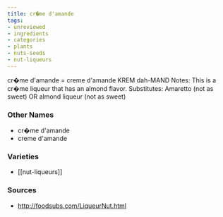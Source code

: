 ```yaml
---
title: cr�me d'amande
tags:
- unreviewed
- ingredients
- categories
- plants
- nuts-seeds
- nut-liqueurs
---
```

cr�me d'amande = creme d'amande KREM dah-MAND Notes: This is a cr�me liqueur that has an almond flavor. Substitutes: Amaretto (not as sweet) OR almond liqueur (not as sweet)

### Other Names

* cr�me d'amande
* creme d'amande

### Varieties

* [[nut-liqueurs]]

### Sources
* http://foodsubs.com/LiqueurNut.html
